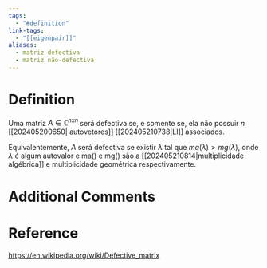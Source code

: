 ```yaml
---
tags:
  - "#definition"
link-tags:
  - "[[eigenpair]]"
aliases:
  - matriz defectiva
  - matriz não-defectiva
---
```

# Definition 
Uma matriz $A \in \mathbb{C}^{nxn}$ será defectiva se, e somente se, ela não possuir $n$ [[202405200650| autovetores]] [[202405210738|LI]] associados.

Equivalentemente, $A$ será defectiva se existir $\lambda$ tal que $ma(\lambda) > mg(\lambda$), onde $\lambda$ é algum autovalor e ma() e mg() são a [[202405210814|multiplicidade algébrica]] e multiplicidade geométrica respectivamente.

# Additional Comments


# Reference
https://en.wikipedia.org/wiki/Defective_matrix

